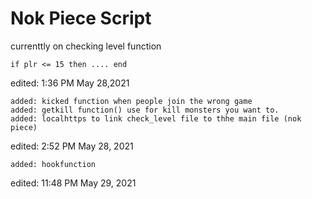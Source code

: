 # Nok Piece Script
currenttly on checking level function 
```
if plr <= 15 then .... end
```
edited: 1:36 PM May 28,2021
```
added: kicked function when people join the wrong game
added: getkill function() use for kill monsters you want to.
added: localhttps to link check_level file to thhe main file (nok piece)
```
edited: 2:52 PM May 28, 2021
```
added: hookfunction
```
edited: 11:48 PM May 29, 2021
